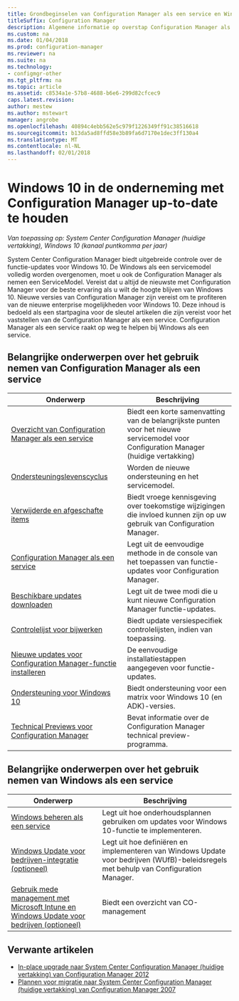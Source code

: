 ```yaml
---
title: Grondbeginselen van Configuration Manager als een service en Windows als een service
titleSuffix: Configuration Manager
description: Algemene informatie op overstap Configuration Manager als een service voor de ondersteuning van Windows als een service worden opgehaald.
ms.custom: na
ms.date: 01/04/2018
ms.prod: configuration-manager
ms.reviewer: na
ms.suite: na
ms.technology:
- configmgr-other
ms.tgt_pltfrm: na
ms.topic: article
ms.assetid: c8534a1e-57b8-4688-b6e6-299d82cfcec9
caps.latest.revision: 
author: mestew
ms.author: mstewart
manager: angrobe
ms.openlocfilehash: 40894c4ebb562e5c979f1226349ff91c38516618
ms.sourcegitcommit: b13da5ad8ffd58e3b89fa6d7170e1dec3ff130a4
ms.translationtype: MT
ms.contentlocale: nl-NL
ms.lasthandoff: 02/01/2018
---
```

# <a name="keep-windows-10-up-to-date-in-the-enterprise-using-configuration-manager"></a>Windows 10 in de onderneming met Configuration Manager up-to-date te houden

*Van toepassing op: System Center Configuration Manager (huidige vertakking), Windows 10 (kanaal puntkomma per jaar)*

System Center Configuration Manager biedt uitgebreide controle over de functie-updates voor Windows 10. De Windows als een servicemodel volledig worden overgenomen, moet u ook de Configuration Manager als nemen een ServiceModel. Vereist dat u altijd de nieuwste met Configuration Manager voor de beste ervaring als u wilt de hoogte blijven van Windows 10. Nieuwe versies van Configuration Manager zijn vereist om te profiteren van de nieuwe enterprise mogelijkheden voor Windows 10. Deze inhoud is bedoeld als een startpagina voor de sleutel artikelen die zijn vereist voor het vaststellen van de Configuration Manager als een service. Configuration Manager als een service raakt op weg te helpen bij Windows als een service.

## <a name="key-topics-about-adopting-configuration-manager-as-a-service"></a>Belangrijke onderwerpen over het gebruik nemen van Configuration Manager als een service

| Onderwerp        | Beschrijving          | 
| ------------- |-------------|
|[Overzicht van Configuration Manager als een service](/sccm/core/plan-design/changes/whats-new-incremental-versions)|Biedt een korte samenvatting van de belangrijkste punten voor het nieuwe servicemodel voor Configuration Manager (huidige vertakking)|
|[Ondersteuningslevenscyclus](/sccm/core/servers/manage/current-branch-versions-supported)|Worden de nieuwe ondersteuning en het servicemodel.|
|[Verwijderde en afgeschafte items](/sccm//core/plan-design/changes/deprecated/removed-and-deprecated)|Biedt vroege kennisgeving over toekomstige wijzigingen die invloed kunnen zijn op uw gebruik van Configuration Manager.|
|[Configuration Manager als een service](/sccm/core/servers/manage/updates)|Legt uit de eenvoudige methode in de console van het toepassen van functie-updates voor Configuration Manager.|
|[Beschikbare updates downloaden](/core/servers/manage/install-in-console-updates#get-available-updates)|Legt uit de twee modi die u kunt nieuwe Configuration Manager functie-updates.|
|[Controlelijst voor bijwerken](/sccm/core/servers/manage/install-in-console-updates#bkmk_beforeinstall)|Biedt update versiespecifiek controlelijsten, indien van toepassing.| 
|[Nieuwe updates voor Configuration Manager-functie installeren](/sccm/core/servers/manage/install-in-console-updates#bkmk_install)|De eenvoudige installatiestappen aangegeven voor functie-updates.|
|[Ondersteuning voor Windows 10](/sccm/core/plan-design/configs/support-for-windows-10)|Biedt ondersteuning voor een matrix voor Windows 10 (en ADK)-versies.|
|[Technical Previews voor Configuration Manager](/sccm/core/get-started/technical-preview)|Bevat informatie over de Configuration Manager technical preview-programma.|


## <a name="key-topics-about-adopting-windows-as-a-service"></a>Belangrijke onderwerpen over het gebruik nemen van Windows als een service
| Onderwerp        | Beschrijving          | 
| ------------- |-------------|
|[Windows beheren als een service](/sccm/osd/deploy-use/manage-windows-as-a-service)|Legt uit hoe onderhoudsplannen gebruiken om updates voor Windows 10-functie te implementeren.|
|[Windows Update voor bedrijven-integratie (optioneel)](/sccm/sum/deploy-use/integrate-windows-update-for-business-windows-10)|Legt uit hoe definiëren en implementeren van Windows Update voor bedrijven (WUfB)-beleidsregels met behulp van Configuration Manager.|
|[Gebruik mede management met Microsoft Intune en Windows Update voor bedrijven (optioneel)](/sccm/core/clients/manage/co-management-overview)|Biedt een overzicht van CO-management| 


## <a name="related-articles"></a>Verwante artikelen

- [In-place upgrade naar System Center Configuration Manager (huidige vertakking) van Configuration Manager 2012](/sccm/core/servers/deploy/install/upgrade-to-configuration-manager)
- [Plannen voor migratie naar System Center Configuration Manager (huidige vertakking) van Configuration Manager 2007](/sccm/core/migration/planning-for-migration)